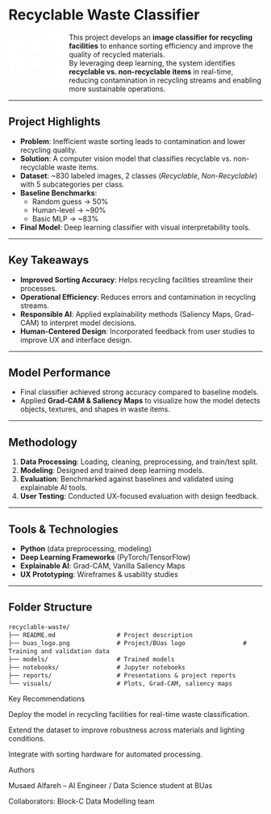 # Recyclable Waste Classifier  

<img align="left" src="https://github.com/MusaedMusaedSadeqMusaedAl-Fareh225739/AI-DataScience-Portfolio/blob/main/projects/recyclable-waste/buas_logo.png" alt="BUas Logo" width="120"/>  

This project develops an **image classifier for recycling facilities** to enhance sorting efficiency and improve the quality of recycled materials.  
By leveraging deep learning, the system identifies **recyclable vs. non-recyclable items** in real-time, reducing contamination in recycling streams and enabling more sustainable operations.  

---

## Project Highlights
- **Problem**: Inefficient waste sorting leads to contamination and lower recycling quality.  
- **Solution**: A computer vision model that classifies recyclable vs. non-recyclable waste items.  
- **Dataset**: ~830 labeled images, 2 classes (*Recyclable*, *Non-Recyclable*) with 5 subcategories per class.  
- **Baseline Benchmarks**:  
  - Random guess → 50%  
  - Human-level → ~90%  
  - Basic MLP → ~83%  
- **Final Model**: Deep learning classifier with visual interpretability tools.  

---

## Key Takeaways
- **Improved Sorting Accuracy**: Helps recycling facilities streamline their processes.  
- **Operational Efficiency**: Reduces errors and contamination in recycling streams.  
- **Responsible AI**: Applied explainability methods (Saliency Maps, Grad-CAM) to interpret model decisions.  
- **Human-Centered Design**: Incorporated feedback from user studies to improve UX and interface design.  

---

## Model Performance
- Final classifier achieved strong accuracy compared to baseline models.  
- Applied **Grad-CAM & Saliency Maps** to visualize how the model detects objects, textures, and shapes in waste items.  

---

## Methodology
1. **Data Processing**: Loading, cleaning, preprocessing, and train/test split.  
2. **Modeling**: Designed and trained deep learning models.  
3. **Evaluation**: Benchmarked against baselines and validated using explainable AI tools.  
4. **User Testing**: Conducted UX-focused evaluation with design feedback.  

---

## Tools & Technologies
- **Python** (data preprocessing, modeling)  
- **Deep Learning Frameworks** (PyTorch/TensorFlow)  
- **Explainable AI**: Grad-CAM, Vanilla Saliency Maps  
- **UX Prototyping**: Wireframes & usability studies  

---

## Folder Structure
```plaintext
recyclable-waste/
├── README.md                 # Project description
├── buas_logo.png             # Project/BUas logo                # Training and validation data
├── models/                   # Trained models
├── notebooks/                # Jupyter notebooks
├── reports/                  # Presentations & project reports
└── visuals/                  # Plots, Grad-CAM, saliency maps
```

Key Recommendations

Deploy the model in recycling facilities for real-time waste classification.

Extend the dataset to improve robustness across materials and lighting conditions.

Integrate with sorting hardware for automated processing.

Authors

Musaed Alfareh – AI Engineer / Data Science student at BUas

Collaborators: Block-C Data Modelling team
